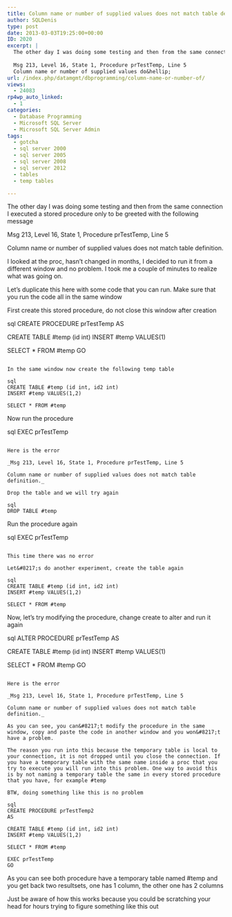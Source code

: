 ```yaml
---
title: Column name or number of supplied values does not match table definition when dealing with temp tables
author: SQLDenis
type: post
date: 2013-03-03T19:25:00+00:00
ID: 2020
excerpt: |
  The other day I was doing some testing and then from the same connection I executed a stored procedure only to be greeted with the following message
  
  Msg 213, Level 16, State 1, Procedure prTestTemp, Line 5
  Column name or number of supplied values do&hellip;
url: /index.php/datamgmt/dbprogramming/column-name-or-number-of/
views:
  - 24083
rp4wp_auto_linked:
  - 1
categories:
  - Database Programming
  - Microsoft SQL Server
  - Microsoft SQL Server Admin
tags:
  - gotcha
  - sql server 2000
  - sql server 2005
  - sql server 2008
  - sql server 2012
  - tables
  - temp tables

---
```

The other day I was doing some testing and then from the same connection I executed a stored procedure only to be greeted with the following message

Msg 213, Level 16, State 1, Procedure prTestTemp, Line 5
  
Column name or number of supplied values does not match table definition.

I looked at the proc, hasn&#8217;t changed in months, I decided to run it from a different window and no problem. I took me a couple of minutes to realize what was going on.

Let&#8217;s duplicate this here with some code that you can run. Make sure that you run the code all in the same window

First create this stored procedure, do not close this window after creation

sql
CREATE PROCEDURE prTestTemp
AS

CREATE TABLE #temp (id int)
INSERT #temp VALUES(1)

SELECT * FROM #temp
GO
```

In the same window now create the following temp table

sql
CREATE TABLE #temp (id int, id2 int)
INSERT #temp VALUES(1,2)

SELECT * FROM #temp
```

Now run the procedure

sql
EXEC prTestTemp
```

Here is the error
  
_Msg 213, Level 16, State 1, Procedure prTestTemp, Line 5
  
Column name or number of supplied values does not match table definition._

Drop the table and we will try again

sql
DROP TABLE #temp
```

Run the procedure again

sql
EXEC prTestTemp
```

This time there was no error

Let&#8217;s do another experiment, create the table again

sql
CREATE TABLE #temp (id int, id2 int)
INSERT #temp VALUES(1,2)

SELECT * FROM #temp
```

Now, let&#8217;s try modifying the procedure, change create to alter and run it again

sql
ALTER PROCEDURE prTestTemp
AS

CREATE TABLE #temp (id int)
INSERT #temp VALUES(1)

SELECT * FROM #temp
GO
```

Here is the error
  
_Msg 213, Level 16, State 1, Procedure prTestTemp, Line 5
  
Column name or number of supplied values does not match table definition._

As you can see, you can&#8217;t modify the procedure in the same window, copy and paste the code in another window and you won&#8217;t have a problem.

The reason you run into this because the temporary table is local to your connection, it is not dropped until you close the connection. If you have a temporary table with the same name inside a proc that you try to execute you will run into this problem. One way to avoid this is by not naming a temporary table the same in every stored procedure that you have, for example #temp

BTW, doing something like this is no problem

sql
CREATE PROCEDURE prTestTemp2
AS
 
CREATE TABLE #temp (id int, id2 int)
INSERT #temp VALUES(1,2)
 
SELECT * FROM #temp

EXEC prTestTemp
GO
```

As you can see both procedure have a temporary table named #temp and you get back two resultsets, one has 1 column, the other one has 2 columns

Just be aware of how this works because you could be scratching your head for hours trying to figure something like this out